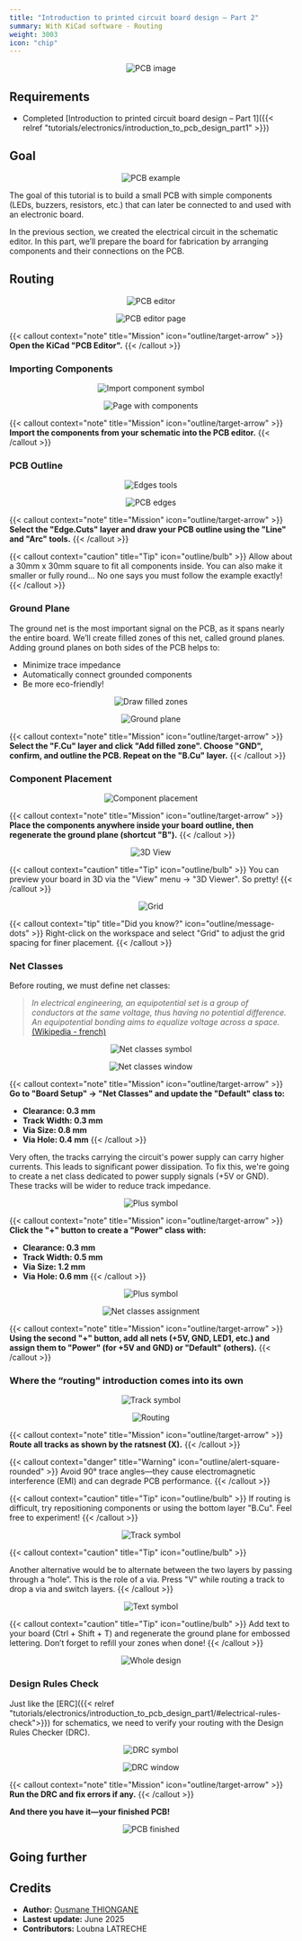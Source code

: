 ```yaml
---
title: "Introduction to printed circuit board design – Part 2"
summary: With KiCad software - Routing
weight: 3003
icon: "chip"
---
```


<p align="center">
    <img src="/chroma/images/pcb.png" alt="PCB image" class="w-full h-auto" />
</p>

## Requirements

* Completed [Introduction to printed circuit board design – Part 1]({{< relref "tutorials/electronics/introduction_to_pcb_design_part1" >}})

## Goal

<p align="center">
    <img src="/chroma/images/schematic1.png" alt="PCB example" class="w-full h-auto" />
</p>

The goal of this tutorial is to build a small PCB with simple components (LEDs, buzzers, resistors, etc.) that can later be connected to and used with an electronic board.

In the previous section, we created the electrical circuit in the schematic editor. In this part, we’ll prepare the board for fabrication by arranging components and their connections on the PCB.

## Routing

<p align="center">
    <img src="/chroma/images/routing1.jpg" alt="PCB editor" class="w-full h-auto" />
</p>

<p align="center">
    <img src="/chroma/images/routing2.jpg" alt="PCB editor page" class="w-full h-auto" />
</p>

{{< callout context="note" title="Mission" icon="outline/target-arrow" >}}
**Open the KiCad "PCB Editor".**
{{< /callout >}}

### Importing Components

<p align="center">
    <img src="/chroma/images/routing3.jpg" alt="Import component symbol" class="w-full h-auto" />
</p>

<p align="center">
    <img src="/chroma/images/routing4.jpg" alt="Page with components" class="w-full h-auto" />
</p>

{{< callout context="note" title="Mission" icon="outline/target-arrow" >}}
**Import the components from your schematic into the PCB editor.**
{{< /callout >}}

### PCB Outline

<p align="center">
    <img src="/chroma/images/routing5.jpg" alt="Edges tools" class="w-full h-auto" />
</p>

<p align="center">
    <img src="/chroma/images/routing6.jpg" alt="PCB edges" class="w-full h-auto" />
</p>

{{< callout context="note" title="Mission" icon="outline/target-arrow" >}}
**Select the "Edge.Cuts" layer and draw your PCB outline using the "Line" and "Arc" tools.**
{{< /callout >}}

{{< callout context="caution" title="Tip" icon="outline/bulb" >}}
Allow about a 30mm x 30mm square to fit all components inside. You can also make it smaller or fully round… No one says you must follow the example exactly!
{{< /callout >}}

### Ground Plane

The ground net is the most important signal on the PCB, as it spans nearly the entire board. We’ll create filled zones of this net, called ground planes. Adding ground planes on both sides of the PCB helps to:

* Minimize trace impedance
* Automatically connect grounded components
* Be more eco-friendly!

<p align="center">
    <img src="/chroma/images/routing7.jpg" alt="Draw filled zones" class="w-full h-auto" />
</p>

<p align="center">
    <img src="/chroma/images/routing8.jpg" alt="Ground plane" class="w-full h-auto" />
</p>

{{< callout context="note" title="Mission" icon="outline/target-arrow" >}}
**Select the "F.Cu" layer and click "Add filled zone". Choose "GND", confirm, and outline the PCB. Repeat on the "B.Cu" layer.**
{{< /callout >}}

### Component Placement

<p align="center">
    <img src="/chroma/images/routing9.jpg" alt="Component placement" class="w-full h-auto" />
</p>

{{< callout context="note" title="Mission" icon="outline/target-arrow" >}}
**Place the components anywhere inside your board outline, then regenerate the ground plane (shortcut "B").**
{{< /callout >}}

<p align="center">
    <img src="/chroma/images/routing10.jpg" alt="3D View" class="w-full h-auto" />
</p>

{{< callout context="caution" title="Tip" icon="outline/bulb" >}}
You can preview your board in 3D via the "View" menu → "3D Viewer". So pretty!
{{< /callout >}}

<p align="center">
    <img src="/chroma/images/routing11_en.png" alt="Grid" class="w-full h-auto" />
</p>

{{< callout context="tip" title="Did you know?" icon="outline/message-dots" >}}
Right-click on the workspace and select "Grid" to adjust the grid spacing for finer placement.
{{< /callout >}}

### Net Classes

Before routing, we must define net classes:

> _In electrical engineering, an equipotential set is a group of conductors at the same voltage, thus having no potential difference. An equipotential bonding aims to equalize voltage across a space._ [(Wikipedia - french)](https://fr.wikipedia.org/wiki/%C3%89quipotentielle#%C3%89lectricit%C3%A9)

<p align="center">
    <img src="/chroma/images/routing12.jpg" alt="Net classes symbol" class="w-full h-auto" />
</p>

<p align="center">
    <img src="/chroma/images/routing13_en.png" alt="Net classes window" class="w-full h-auto" />
</p>

{{< callout context="note" title="Mission" icon="outline/target-arrow" >}}
**Go to "Board Setup" → "Net Classes" and update the "Default" class to:**

* **Clearance: 0.3 mm**
* **Track Width: 0.3 mm**
* **Via Size: 0.8 mm**
* **Via Hole: 0.4 mm**
{{< /callout >}}

Very often, the tracks carrying the circuit's power supply can carry higher currents. This leads to significant power dissipation. To fix this, we're going to create a net class dedicated to power supply signals (+5V or GND). These tracks will be wider to reduce track impedance.

<p align="center">
    <img src="/chroma/images/routing14.jpg" alt="Plus symbol" class="w-full h-auto" />
</p>

{{< callout context="note" title="Mission" icon="outline/target-arrow" >}}
**Click the "+" button to create a "Power" class with:**

* **Clearance: 0.3 mm**
* **Track Width: 0.5 mm**
* **Via Size: 1.2 mm**
* **Via Hole: 0.6 mm**
{{< /callout >}}

<p align="center">
    <img src="/chroma/images/routing14.jpg" alt="Plus symbol" class="w-full h-auto" />
</p>

<p align="center">
    <img src="/chroma/images/routing15_en.png" alt="Net classes assignment" class="w-full h-auto" />
</p>

{{< callout context="note" title="Mission" icon="outline/target-arrow" >}}
**Using the second "+" button, add all nets (+5V, GND, LED1, etc.) and assign them to "Power" (for +5V and GND) or "Default" (others).**
{{< /callout >}}

### Where the “routing" introduction comes into its own

<p align="center">
    <img src="/chroma/images/routing16.jpg" alt="Track symbol" class="w-full h-auto" />
</p>

<p align="center">
    <img src="/chroma/images/routing17.jpg" alt="Routing" class="w-full h-auto" />
</p>

{{< callout context="note" title="Mission" icon="outline/target-arrow" >}}
**Route all tracks as shown by the ratsnest (X).**
{{< /callout >}}

{{< callout context="danger" title="Warning" icon="outline/alert-square-rounded" >}}
Avoid 90° trace angles—they cause electromagnetic interference (EMI) and can degrade PCB performance.
{{< /callout >}}

{{< callout context="caution" title="Tip" icon="outline/bulb" >}}
If routing is difficult, try repositioning components or using the bottom layer "B.Cu". Feel free to experiment!
{{< /callout >}}

<p align="center">
    <img src="/chroma/images/routing18.jpg" alt="Track symbol" class="w-full h-auto" />
</p>

{{< callout context="caution" title="Tip" icon="outline/bulb" >}}

Another alternative would be to alternate between the two layers by passing through a “hole”. This is the role of a via. Press "V" while routing a track to drop a via and switch layers.
{{< /callout >}}

<p align="center">
    <img src="/chroma/images/routing19.jpg" alt="Text symbol" class="w-full h-auto" />
</p>

{{< callout context="caution" title="Tip" icon="outline/bulb" >}}
Add text to your board (Ctrl + Shift + T) and regenerate the ground plane for embossed lettering. Don’t forget to refill your zones when done!
{{< /callout >}}

<p align="center">
    <img src="/chroma/images/routing20.png" alt="Whole design" class="w-full h-auto" />
</p>

### Design Rules Check

Just like the [ERC]({{< relref "tutorials/electronics/introduction_to_pcb_design_part1/#electrical-rules-check">}}) for schematics, we need to verify your routing with the Design Rules Checker (DRC).

<p align="center">
    <img src="/chroma/images/routing21.jpg" alt="DRC symbol" class="w-full h-auto" />
</p>

<p align="center">
    <img src="/chroma/images/routing22_en.png" alt="DRC window" class="w-full h-auto" />
</p>

{{< callout context="note" title="Mission" icon="outline/target-arrow" >}}
**Run the DRC and fix errors if any.**
{{< /callout >}}

**And there you have it—your finished PCB!**

<p align="center">
    <img src="/chroma/images/schematic1.png" alt="PCB finished" class="w-full h-auto" />
</p>

## Going further

## Credits

* **Author:** [Ousmane THIONGANE](https://github.com/Mowibox)
* **Lastest update:** June 2025
* **Contributors:** Loubna LATRECHE
